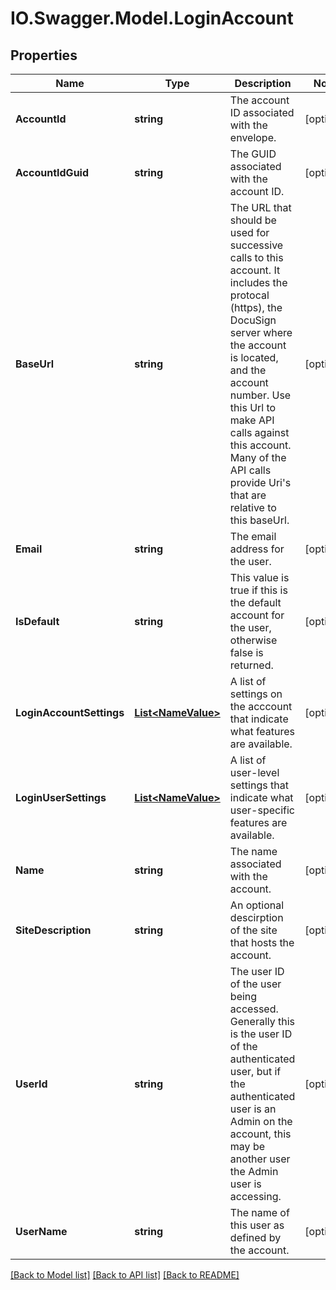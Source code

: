 # IO.Swagger.Model.LoginAccount
## Properties

Name | Type | Description | Notes
------------ | ------------- | ------------- | -------------
**AccountId** | **string** | The account ID associated with the envelope. | [optional] 
**AccountIdGuid** | **string** | The GUID associated with the account ID. | [optional] 
**BaseUrl** | **string** | The URL that should be used for successive calls to this account. It includes the protocal (https), the DocuSign server where the account is located, and the account number. Use this Url to make API calls against this account. Many of the API calls provide Uri&#39;s that are relative to this baseUrl. | [optional] 
**Email** | **string** | The email address for the user. | [optional] 
**IsDefault** | **string** | This value is true if this is the default account for the user, otherwise false is returned. | [optional] 
**LoginAccountSettings** | [**List&lt;NameValue&gt;**](NameValue.md) | A list of settings on the acccount that indicate what features are available. | [optional] 
**LoginUserSettings** | [**List&lt;NameValue&gt;**](NameValue.md) | A list of user-level settings that indicate what user-specific features are available. | [optional] 
**Name** | **string** | The name associated with the account. | [optional] 
**SiteDescription** | **string** | An optional descirption of the site that hosts the account. | [optional] 
**UserId** | **string** | The user ID of the user being accessed. Generally this is the user ID of the authenticated user, but if the authenticated user is an Admin on the account, this may be another user the Admin user is accessing. | [optional] 
**UserName** | **string** | The name of this user as defined by the account. | [optional] 

[[Back to Model list]](../README.md#documentation-for-models) [[Back to API list]](../README.md#documentation-for-api-endpoints) [[Back to README]](../README.md)

